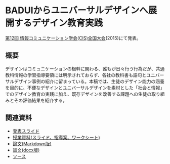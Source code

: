 # BADUIからユニバーサルデザインへ展開するデザイン教育実践
[第12回 情報コミュニケーション学会(CIS)全国大会](http://www.cis.gr.jp/zenkoku.html)(2015)にて発表。

## 概要
デザインはコミュニケーションの根幹に関わる、誰もが日々行う行為だが、共通教科情報の学習指導要領には明示されておらず、各社の教科書も語句とユニバーサルデザイン事例の紹介に留まっている。本稿では、生徒のデザイン能力の涵養を目的に、不便なデザインとユニバーサルデザインを素材とした「社会と情報」でのデザイン教育の実践に加え、既存デザインを改善する課題への生徒の取り組みとその評価結果を紹介する。

## 関連資料
- [発表スライド](https://www.slideshare.net/saireya/slide-cis2015)
- [授業資料(スライド、指導案、ワークシート)](https://saireya.gitbooks.io/plan-informatics/content/design)
- [論文(Markdown版)](thesis.md)
- [論文(docx版)](https://www.scribd.com/doc/255147300)
- [ソース](https://github.com/saireya/thesis-manuscript/tree/master/2015CIS-design)
